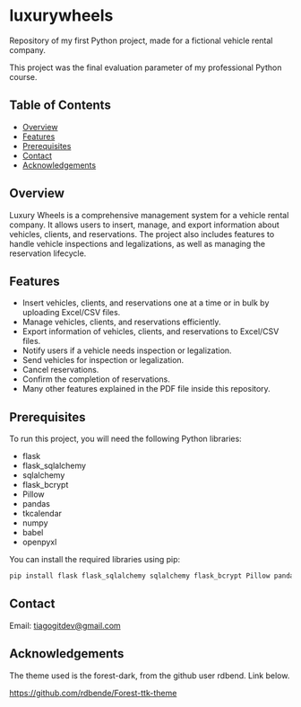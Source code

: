 # luxurywheels
Repository of my first Python project, made for a fictional vehicle rental company.

This project was the final evaluation parameter of my professional Python course.

## Table of Contents

- [Overview](#overview)
- [Features](#features)
- [Prerequisites](#prerequisites)
- [Contact](#contact)
- [Acknowledgements](#acknowledgements)

## Overview

Luxury Wheels is a comprehensive management system for a vehicle rental company. It allows users to insert, manage, and export information about vehicles, clients, and reservations. The project also includes features to handle vehicle inspections and legalizations, as well as managing the reservation lifecycle.

## Features

- Insert vehicles, clients, and reservations one at a time or in bulk by uploading Excel/CSV files.
- Manage vehicles, clients, and reservations efficiently.
- Export information of vehicles, clients, and reservations to Excel/CSV files.
- Notify users if a vehicle needs inspection or legalization.
- Send vehicles for inspection or legalization.
- Cancel reservations.
- Confirm the completion of reservations.
- Many other features explained in the PDF file inside this repository.

## Prerequisites

To run this project, you will need the following Python libraries:

- flask
- flask_sqlalchemy
- sqlalchemy
- flask_bcrypt
- Pillow
- pandas
- tkcalendar
- numpy
- babel
- openpyxl

You can install the required libraries using pip:

```bash
pip install flask flask_sqlalchemy sqlalchemy flask_bcrypt Pillow pandas tkcalendar numpy babel openpyxl
```
## Contact
Email: tiagogitdev@gmail.com

## Acknowledgements
The theme used is the forest-dark, from the github user rdbend. Link below.

https://github.com/rdbende/Forest-ttk-theme



